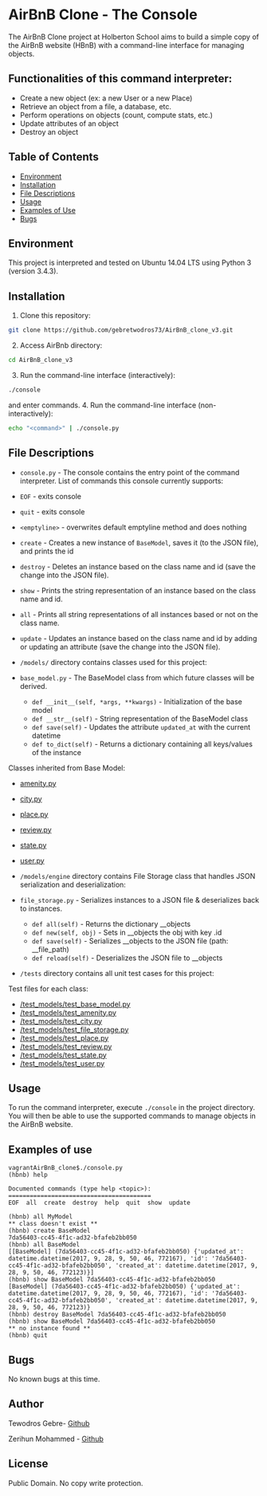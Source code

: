 # AirBnB Clone - The Console

The AirBnB Clone project at Holberton School aims to build a simple copy of the AirBnB website (HBnB) with a command-line interface for managing objects.

## Functionalities of this command interpreter:

* Create a new object (ex: a new User or a new Place)
* Retrieve an object from a file, a database, etc.
* Perform operations on objects (count, compute stats, etc.)
* Update attributes of an object
* Destroy an object

## Table of Contents

* [Environment](#environment)
* [Installation](#installation)
* [File Descriptions](#file-descriptions)
* [Usage](#usage)
* [Examples of Use](#examples-of-use)
* [Bugs](#bugs)

## Environment

This project is interpreted and tested on Ubuntu 14.04 LTS using Python 3 (version 3.4.3).

## Installation

1. Clone this repository:
```bash
git clone https://github.com/gebretwodros73/AirBnB_clone_v3.git
```
2. Access AirBnb directory:
```bash
cd AirBnB_clone_v3
```
3. Run the command-line interface (interactively):
```bash
./console
```
and enter commands.
4. Run the command-line interface (non-interactively):
```bash
echo "<command>" | ./console.py
```

## File Descriptions

* `console.py` - The console contains the entry point of the command interpreter.
List of commands this console currently supports:
* `EOF` - exits console
* `quit` - exits console
* `<emptyline>` - overwrites default emptyline method and does nothing
* `create` - Creates a new instance of `BaseModel`, saves it (to the JSON file), and prints the id
* `destroy` - Deletes an instance based on the class name and id (save the change into the JSON file).
* `show` - Prints the string representation of an instance based on the class name and id.
* `all` - Prints all string representations of all instances based or not on the class name.
* `update` - Updates an instance based on the class name and id by adding or updating an attribute (save the change into the JSON file).

* `/models/` directory contains classes used for this project:

* `base_model.py` - The BaseModel class from which future classes will be derived.
   * `def __init__(self, *args, **kwargs)` - Initialization of the base model
   * `def __str__(self)` - String representation of the BaseModel class
   * `def save(self)` - Updates the attribute `updated_at` with the current datetime
   * `def to_dict(self)` - Returns a dictionary containing all keys/values of the instance

Classes inherited from Base Model:
* [amenity.py](/models/amenity.py)
* [city.py](/models/city.py)
* [place.py](/models/place.py)
* [review.py](/models/review.py)
* [state.py](/models/state.py)
* [user.py](/models/user.py)

* `/models/engine` directory contains File Storage class that handles JSON serialization and deserialization:
* `file_storage.py` - Serializes instances to a JSON file & deserializes back to instances.
   * `def all(self)` - Returns the dictionary __objects
   * `def new(self, obj)` - Sets in __objects the obj with key <obj class name>.id
   * `def save(self)` - Serializes __objects to the JSON file (path: __file_path)
   * `def reload(self)` - Deserializes the JSON file to __objects

* `/tests` directory contains all unit test cases for this project:

Test files for each class:
* [/test_models/test_base_model.py](/tests/test_models/test_base_model.py)
* [/test_models/test_amenity.py](/tests/test_models/test_amenity.py)
* [/test_models/test_city.py](/tests/test_models/test_city.py)
* [/test_models/test_file_storage.py](/tests/test_models/test_file_storage.py)
* [/test_models/test_place.py](/tests/test_models/test_place.py)
* [/test_models/test_review.py](/tests/test_models/test_review.py)
* [/test_models/test_state.py](/tests/test_models/test_state.py)
* [/test_models/test_user.py](/tests/test_models/test_user.py)

## Usage

To run the command interpreter, execute `./console` in the project directory. You will then be able to use the supported commands to manage objects in the AirBnB website.

## Examples of use
```
vagrantAirBnB_clone$./console.py
(hbnb) help

Documented commands (type help <topic>):
========================================
EOF  all  create  destroy  help  quit  show  update

(hbnb) all MyModel
** class doesn't exist **
(hbnb) create BaseModel
7da56403-cc45-4f1c-ad32-bfafeb2bb050
(hbnb) all BaseModel
[[BaseModel] (7da56403-cc45-4f1c-ad32-bfafeb2bb050) {'updated_at': datetime.datetime(2017, 9, 28, 9, 50, 46, 772167), 'id': '7da56403-cc45-4f1c-ad32-bfafeb2bb050', 'created_at': datetime.datetime(2017, 9, 28, 9, 50, 46, 772123)}]
(hbnb) show BaseModel 7da56403-cc45-4f1c-ad32-bfafeb2bb050
[BaseModel] (7da56403-cc45-4f1c-ad32-bfafeb2bb050) {'updated_at': datetime.datetime(2017, 9, 28, 9, 50, 46, 772167), 'id': '7da56403-cc45-4f1c-ad32-bfafeb2bb050', 'created_at': datetime.datetime(2017, 9, 28, 9, 50, 46, 772123)}
(hbnb) destroy BaseModel 7da56403-cc45-4f1c-ad32-bfafeb2bb050
(hbnb) show BaseModel 7da56403-cc45-4f1c-ad32-bfafeb2bb050
** no instance found **
(hbnb) quit
```

## Bugs
No known bugs at this time. 

## Author
Tewodros Gebre- [Github](https://github.com/gebretwodros73)

Zerihun Mohammed - [Github](https://github.com/Zerlegend)

## License
Public Domain. No copy write protection. 
